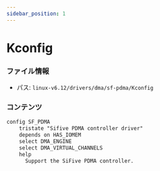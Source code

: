 ```yaml
---
sidebar_position: 1
---
```

# Kconfig

### ファイル情報

- パス: `linux-v6.12/drivers/dma/sf-pdma/Kconfig`

### コンテンツ

```txt
config SF_PDMA
	tristate "Sifive PDMA controller driver"
	depends on HAS_IOMEM
	select DMA_ENGINE
	select DMA_VIRTUAL_CHANNELS
	help
	  Support the SiFive PDMA controller.

```
